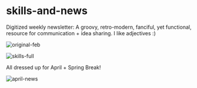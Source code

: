 # skills-and-news
Digitized weekly newsletter: A groovy, retro-modern, fanciful, yet functional, resource for communication + idea sharing. I like adjectives :)  

![original-feb](https://user-images.githubusercontent.com/44883733/56002993-a41f3500-5c92-11e9-9fd5-6b6c3802edba.png)

![skills-full](https://user-images.githubusercontent.com/44883733/54649306-0748ed80-4a80-11e9-9620-74eefc05aedd.png)

All dressed up for April + Spring Break!

![april-news](https://user-images.githubusercontent.com/44883733/55297077-34868b80-53f0-11e9-8e88-8c831ff0f5a6.png)
